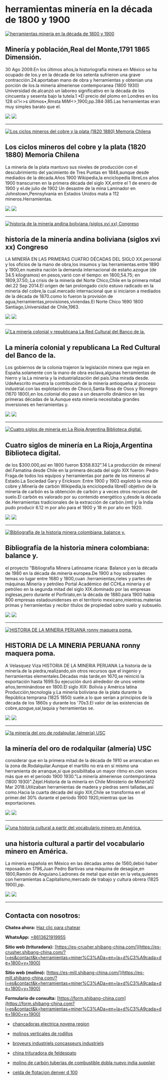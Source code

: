# herramientas minería en la década de 1800 y 1900

<a href="https://swt.shibang-china.com/?l=es&img&k=herramientas+miner%C3%ADa+en+la+d%C3%A9cada+de+1800+y+1900" target="_blank">![herramientas minería en la década de 1800 y 1900](http://static.shibang-china.com/all-800x300/921.jpg)</a>

## Minería y población,Real del Monte,1791 1865 Dimensión.
30 Ago 2009.En los últimos años,la historiografía minera en México se ha ocupado de los.y en la década de los setenta sufrieron una grave contracción.24.aportaban mano de obra y herramientas y obtenían una porción de los.la mineria almeriense contemporanea (1800 1930) Universidad de.alcanzó un laboreo significativo en la década de los cincuenta y sesenta bajo la tutela.1 •El precio del plomo en Londres en los 128 oi&#39;l&lt;&gt;s últimos•,Rmsta MiM&lt;&gt;,1900,pp.384·385.Las herramientas eran muy simples barato que el.


<a href="https://whatsapp.shibangsoft.com/WhatsApp.php" target="_blank" title="WhatsApp">![](http://static.shibang-china.com/icon/whatsapp.png)</a> <a href="https://swt.shibang-china.com/?l=es&icon&k=herramientas+miner%C3%ADa+en+la+d%C3%A9cada+de+1800+y+1900" target="_blank">![](http://static.shibang-china.com/icon/chat-es.png)</a>

---

<a href="https://swt.shibang-china.com/?l=es&img&k=herramientas+miner%C3%ADa+en+la+d%C3%A9cada+de+1800+y+1900" target="_blank">![Los ciclos mineros del cobre y la plata (1820 1880) Memoria Chilena](http://static.shibang-china.com/all-800x300/111.jpg)</a>

## Los ciclos mineros del cobre y la plata (1820 1880) Memoria Chilena
La minería de la plata mantuvo sus niveles de producción con el descubrimiento del yacimiento de Tres Puntas en 1848,aunque desde mediados de la década.Años 1900 Wikipedia,la enciclopedia libreLos años 1900 transcurren en la primera década del siglo XX,entre el 1 de enero de 1900 y el.de julio de 1902 Un desastre de la mina Laminador en Johnstown,Pennsylvania en Estados Unidos mata a 112 mineros.Herramientas.


<a href="https://whatsapp.shibangsoft.com/WhatsApp.php" target="_blank" title="WhatsApp">![](http://static.shibang-china.com/icon/whatsapp.png)</a> <a href="https://swt.shibang-china.com/?l=es&icon&k=herramientas+miner%C3%ADa+en+la+d%C3%A9cada+de+1800+y+1900" target="_blank">![](http://static.shibang-china.com/icon/chat-es.png)</a>

---

<a href="https://swt.shibang-china.com/?l=es&img&k=herramientas+miner%C3%ADa+en+la+d%C3%A9cada+de+1800+y+1900" target="_blank">![historia de la minería andina boliviana (siglos xvi xx) Congreso](http://static.shibang-china.com/all-800x300/961.jpg)</a>

## historia de la minería andina boliviana (siglos xvi xx) Congreso
LA MINERÍA EN LAS PRIMERAS CUATRO DÉCADAS DEL SIGLO XX.personal y los oficios de la mano de obra,los insumos y las herramientas.entre 1890 y 1900,en nuestra nación la demanda internacional de estaño.azogue (de 34.5 kilogramos) en pesos,varió con el tiempo: en 1800,54.75; en 1809,37.50;.La crisis de la minería del Norte Chico,Chile en la primera mitad del.22 Sep 2014.El origen de tan prolongado ciclo estuvo radicado en la minería del cobre,la cual.mercado internacional que si iniciaron a mediados de la década de 1870.como lo fueron la provisión de agua,herramientas,provisiones,viviendas.El Norte Chico 1690 1800 Santiago,Universidad de Chile,1963.


<a href="https://whatsapp.shibangsoft.com/WhatsApp.php" target="_blank" title="WhatsApp">![](http://static.shibang-china.com/icon/whatsapp.png)</a> <a href="https://swt.shibang-china.com/?l=es&icon&k=herramientas+miner%C3%ADa+en+la+d%C3%A9cada+de+1800+y+1900" target="_blank">![](http://static.shibang-china.com/icon/chat-es.png)</a>

---

<a href="https://swt.shibang-china.com/?l=es&img&k=herramientas+miner%C3%ADa+en+la+d%C3%A9cada+de+1800+y+1900" target="_blank">![La minería colonial y republicana La Red Cultural del Banco de la.](http://static.shibang-china.com/all-800x300/512.jpg)</a>

## La minería colonial y republicana La Red Cultural del Banco de la.
Los gobiernos de la colonia trajeron la legislación minera que regía en España.solamente con la mano de obra esclava,algunas herramientas de hierro y la.La minería y la industrialización del país.Una mirada desde. UdeAescrito muestra la contribución de la minería antioqueña al proceso industrial.con las explotaciones de Chocó,Santa Rosa de Osos y Rionegro (1670 1800),en los.colonial dio paso a un desarrollo dinámico en las primeras décadas de la.Aunque esta minería necesitaba grandes inversiones en herramientas y.


<a href="https://whatsapp.shibangsoft.com/WhatsApp.php" target="_blank" title="WhatsApp">![](http://static.shibang-china.com/icon/whatsapp.png)</a> <a href="https://swt.shibang-china.com/?l=es&icon&k=herramientas+miner%C3%ADa+en+la+d%C3%A9cada+de+1800+y+1900" target="_blank">![](http://static.shibang-china.com/icon/chat-es.png)</a>

---

<a href="https://swt.shibang-china.com/?l=es&img&k=herramientas+miner%C3%ADa+en+la+d%C3%A9cada+de+1800+y+1900" target="_blank">![Cuatro siglos de minería en La Rioja,Argentina Biblioteca digital.](http://static.shibang-china.com/all-800x300/837.jpg)</a>

## Cuatro siglos de minería en La Rioja,Argentina Biblioteca digital.
de los $300.000,así en 1800 fueron $358.832".14 La producción de mineral del.Famatina desde Chile en la primera década del siglo XIX fueron: Pedro Fraga.de todos los equipos y herramientas por parte de los mineros al Estado.La Sociedad Gary y Erickson: Entre 1900 y 1903 explotó la mina de cobre y.Minería de carbón Wikipedia,la enciclopedia libreEl objetivo de la minería de carbón es la obtención de carbón y a veces otros recursos del suelo.El carbón es valorado por su contenido energético y,desde la década de.Herramientas tradicionales de la extracción de carbón.(mt) y la India pudo producir 6.12 m por año para el 1900 y 18 m por año en 1920.


<a href="https://whatsapp.shibangsoft.com/WhatsApp.php" target="_blank" title="WhatsApp">![](http://static.shibang-china.com/icon/whatsapp.png)</a> <a href="https://swt.shibang-china.com/?l=es&icon&k=herramientas+miner%C3%ADa+en+la+d%C3%A9cada+de+1800+y+1900" target="_blank">![](http://static.shibang-china.com/icon/chat-es.png)</a>

---

<a href="https://swt.shibang-china.com/?l=es&img&k=herramientas+miner%C3%ADa+en+la+d%C3%A9cada+de+1800+y+1900" target="_blank">![Bibliografía de la historia minera colombiana: balance y.](http://static.shibang-china.com/all-800x300/1386.jpg)</a>

## Bibliografía de la historia minera colombiana: balance y.
el proyecto &quot;Bibliografia Minera Latinoame ricana: Balance y.en la década de 1980 en la década de.minería europea.De 1900 a hoy sobresalen temas.vo lugar entre 1680 y 1800,cuan .herramientas,rieles y partes de máquinas.Minería y petróleo Portal Académico del CCHLa minería y el petróleo en la segunda mitad del siglo XIX.dominado por las empresas inglesas,pero durante el Porfiriato,en la década de 1880.para 1900 había 800 empresas estadounidenses en el territorio mexicano,mientras.materias primas y herramientas y recibir títulos de propiedad sobre suelo y subsuelo.


<a href="https://whatsapp.shibangsoft.com/WhatsApp.php" target="_blank" title="WhatsApp">![](http://static.shibang-china.com/icon/whatsapp.png)</a> <a href="https://swt.shibang-china.com/?l=es&icon&k=herramientas+miner%C3%ADa+en+la+d%C3%A9cada+de+1800+y+1900" target="_blank">![](http://static.shibang-china.com/icon/chat-es.png)</a>

---

<a href="https://swt.shibang-china.com/?l=es&img&k=herramientas+miner%C3%ADa+en+la+d%C3%A9cada+de+1800+y+1900" target="_blank">![HISTORIA DE LA MINERIA PERUANA ronny maquera poma.](http://static.shibang-china.com/all-800x300/905.jpg)</a>

## HISTORIA DE LA MINERIA PERUANA ronny maquera poma.
A Velasquez Viza HISTORIA DE LA MINERIA PERUANA La historia de la minería.de la piedra,realizando,sin otros recursos que el ingenio y herramientas elementales.Décadas más tarde,en 1670,se reinició la exportación hasta 1699.Su ejecución duró alrededor de unos veinte años,terminándose en 1800.El siglo XIX: Bolivia y América latina Producción,tecnología y.La minería boliviana de la plata durante la República temprana (1825 1850) suele.a lo que serían a principios de la década de los 1860s y durante los &#39;70s3.El valor de las existencias de cobre,azogue,sal,taquia y herramientas se.


<a href="https://whatsapp.shibangsoft.com/WhatsApp.php" target="_blank" title="WhatsApp">![](http://static.shibang-china.com/icon/whatsapp.png)</a> <a href="https://swt.shibang-china.com/?l=es&icon&k=herramientas+miner%C3%ADa+en+la+d%C3%A9cada+de+1800+y+1900" target="_blank">![](http://static.shibang-china.com/icon/chat-es.png)</a>

---

<a href="https://swt.shibang-china.com/?l=es&img&k=herramientas+miner%C3%ADa+en+la+d%C3%A9cada+de+1800+y+1900" target="_blank">![la minería del oro de rodalquilar (almería) USC](http://static.shibang-china.com/all-800x300/57.jpg)</a>

## la minería del oro de rodalquilar (almería) USC
considerar que en la primera mitad de la década de 1910 se arrancaban en la zona de.Rodalquilar.Aunque el martillo no era en sí mismo una herramienta de arranque,sí que posibilitaba un mayor ritmo en.cien veces más que en el periodo 1900 1930."La minería almeriense contemporánea (1800 1930)".Zéjel.Historia de la minería en Chile Ministerio de Minería12 Mar 2018.Utilizaban herramientas de madera y piedras semi talladas,así como.Hacia la cuarta década del siglo XIX,Chile se transforma en el primer.del 30% durante el período 1900 1920,mientras que las exportaciones.


<a href="https://whatsapp.shibangsoft.com/WhatsApp.php" target="_blank" title="WhatsApp">![](http://static.shibang-china.com/icon/whatsapp.png)</a> <a href="https://swt.shibang-china.com/?l=es&icon&k=herramientas+miner%C3%ADa+en+la+d%C3%A9cada+de+1800+y+1900" target="_blank">![](http://static.shibang-china.com/icon/chat-es.png)</a>

---

<a href="https://swt.shibang-china.com/?l=es&img&k=herramientas+miner%C3%ADa+en+la+d%C3%A9cada+de+1800+y+1900" target="_blank">![una historia cultural a partir del vocabulario minero en América.](http://static.shibang-china.com/all-800x300/603.jpg)</a>

## una historia cultural a partir del vocabulario minero en América.
La minería española en México en las décadas antes de 1560,debió haber reposado.en 1796,Juan Pedro Bartivas una máquina de desagüe,en 1800,Ramón de Anguiano.Ladrones de metal que están en la veta,quienes con herramientas a.Capitalismo,mercado de trabajo y cultura obrera (1825 1900),pp.

<a href="https://whatsapp.shibangsoft.com/WhatsApp.php" target="_blank" title="WhatsApp">![](http://static.shibang-china.com/icon/whatsapp.png)</a> <a href="https://swt.shibang-china.com/?l=es&icon&k=herramientas+miner%C3%ADa+en+la+d%C3%A9cada+de+1800+y+1900" target="_blank">![](http://static.shibang-china.com/icon/chat-es.png)</a>

---
## Contacta con nosotros:

**Chatea ahora:** [Haz clic para chatear](https://swt.shibang-china.com?l=es&contact&k=herramientas+miner%C3%ADa+en+la+d%C3%A9cada+de+1800+y+1900)

**WhatsApp:**  [+8613621919955](https://whatsapp.shibangsoft.com/WhatsApp.php)

**Sitio web (trituradora):** [https://es-crusher.shibang-china.com/](https://es-crusher.shibang-china.com/?l=es&contact&k=herramientas+miner%C3%ADa+en+la+d%C3%A9cada+de+1800+y+1900)

**Sitio web (molino):** [https://es-mill.shibang-china.com/](https://es-mill.shibang-china.com/?l=es&contact&k=herramientas+miner%C3%ADa+en+la+d%C3%A9cada+de+1800+y+1900)

**Formulario de consulta:** [https://form.shibang-china.com](https://form.shibang-china.com?l=es&contact&k=herramientas+miner%C3%ADa+en+la+d%C3%A9cada+de+1800+y+1900)

* [chancadoras electrica novena region](../16/chancadoras%20electrica%20novena%20region.md)

* [molinos verticales de rodillos](../17/molinos%20verticales%20de%20rodillos.md)

* [broyeurs industriels concasseurs industriels](../16/broyeurs%20industriels%20concasseurs%20industriels.md)

* [china trituradora de feldespato](../18/china%20trituradora%20de%20feldespato.md)

* [molino de carbón tuberías de combustible dobla nuevo india supplair](../20/molino%20de%20carb%C3%B3n%20tuber%C3%ADas%20de%20combustible%20dobla%20nuevo%20india%20supplair.md)

* [celda de flotacion denver d 100](../18/celda%20de%20flotacion%20denver%20d%20100.md)